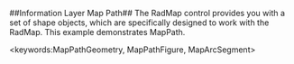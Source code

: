 ##Information Layer Map Path##
The RadMap control provides you with a set of shape objects, which are specifically designed to work with the RadMap. This example demonstrates MapPath.

<keywords:MapPathGeometry, MapPathFigure, MapArcSegment>